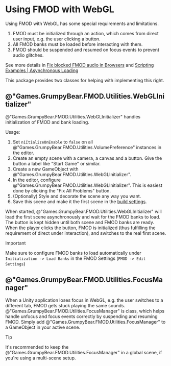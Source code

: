 ﻿---
uid: manual.webgl.md
---

# Using FMOD with WebGL

Using FMOD with WebGL has some special requirements and limitations.

1. FMOD must be initialized through an action, which comes from direct user input, e.g. the user 
   clicking a button.
2. All FMOD banks must be loaded before interacting with them.
3. FMOD should be suspended and resumed on focus events to prevent audio glitches.

See more details in [Fix blocked FMOD audio in Browsers](https://alessandrofama.com/tutorials/fmod-unity/fix-blocked-audio-browsers/) and
[Scripting Examples | Asynchronous Loading]("https://fmod.com/resources/documentation-unity?version=2.01&page=examples-async-loading.html)

This package provides two classes for helping with implementing this right.

## @"Games.GrumpyBear.FMOD.Utilities.WebGLInitializer"

@"Games.GrumpyBear.FMOD.Utilities.WebGLInitializer" handles initialization of FMOD and bank loading.

Usage:
1. Set `niItializeOnEnable` to `false` on all @"Games.GrumpyBear.FMOD.Utilities.VolumePreference" instances in the editor. 
2. Create an empty scene with a camera, a canvas and a button. Give the button a label like "Start Game" or similar.
3. Create a new GameObject with @"Games.GrumpyBear.FMOD.Utilities.WebGLInitializer".
4. In the editor, configure @"Games.GrumpyBear.FMOD.Utilities.WebGLInitializer". This is easiest done by clicking the
   "Fix All Problems" button.
6. (Optionally) Style and decorate the scene any way you want.
7. Save this scene and make it the first scene in the [build settings](https://docs.unity3d.com/Manual/BuildSettings.html).

When started, @"Games.GrumpyBear.FMOD.Utilities.WebGLInitializer" will load the first scene asynchronously and wait for
the FMOD banks to load. The button is kept hidden until both scene and FMOD banks are ready. When the player clicks the button,
FMOD is initialized (thus fulfilling the requirement of direct under interaction), and switches to the real first scene.

> [!IMPORTANT]
> Make sure to configure FMOD banks to load automatically under `Initialization -> Load Banks` in the FMOD Settings (`FMOD -> Edit Settings`)  

## @"Games.GrumpyBear.FMOD.Utilities.FocusManager"

When a Unity application loses focus in WebGL, e.g. the user switches to a different tab, FMOD gets stuck playing the same sounds.
@"Games.GrumpyBear.FMOD.Utilities.FocusManager" is class, which helps handle unfocus and focus events correctly by suspending and
resuming FMOD. Simply add @"Games.GrumpyBear.FMOD.Utilities.FocusManager" to a GameObject in your active scene.

> [!TIP]
> It's recommended to keep the @"Games.GrumpyBear.FMOD.Utilities.FocusManager" in a global scene, if you're using a multi-scene setup.
